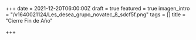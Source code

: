 +++
date = 2021-12-20T06:00:00Z
draft = true
featured = true
imagen_intro = "/v1640021124/Les_desea_grupo_novatec_8_sdcf5f.png"
tags = []
title = "Cierre Fin de Año"

+++
